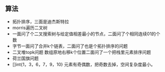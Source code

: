 ## 算法
- 拓扑排序，三面是迪杰斯特拉
- morris遍历二叉树
- 一面问了个二叉搜索树与给定值相差最小的节点，二面问了个相同连续01的个数
- 字节一面问了合并k个链表，二面问了也是个拓扑排序的问题
- 二叉堆topk问题 数组原地右移k个位置二面问了一个把栈里元素排序问题
- 荷兰国旗问题
- []int{1，3，6，7，9，10} 元素有奇偶数，把奇数去掉，空间复杂度最小。